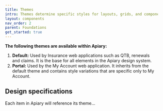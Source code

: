 ```yaml
---
title: Themes
intro: Themes determine specific styles for layouts, grids, and components.
layout: components
nav_order: 2
parent: Foundations
get_started: true
---
```


**The following themes are available within Apiary:**
1. **Default:** Used by Insurance web applications such as QTB, renewals and claims. It is the base for all elements in the Apiary design system.
1. **Portal:** Used by the My Account web application. It inherits from the default theme and contains style variations that are specific only to My Account.

## Design specifications

Each item in Apiary will reference its theme...


